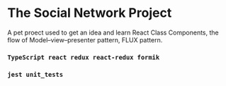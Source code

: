 # The Social Network Project

A pet proect used to get an idea and learn React Class Components, the flow of Model–view–presenter pattern, FLUX pattern.

### `TypeScript react redux react-redux formik`
### `jest unit_tests`
